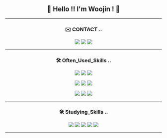 <h2 align="center"> 👋 Hello !! I'm Woojin ! 🙂 </h2>

***

<h3 align="center"> ✉️ CONTACT .. </h3>

<p align="center"><a href="mailto:ujins8201@gmail.com"><img src="https://img.shields.io/badge/Gmail-EA4335?style=for-the-badge&logo=Gmail&logoColor=white&link=mailto:ujins8201@gmail.com"/></a>  <a href="mailto:dnwls70000@daum.com"><img src="https://img.shields.io/badge/kakao-FFCD00?style=for-the-badge&logo=kakao&logoColor=white&link=mailto:dnwls70000@daum.com"/></a>  <a href="https://velog.io/@ujins8201/"><img src="https://img.shields.io/badge/Blog-20C997?style=for-the-badge&logo=velog&logoColor=white&link=https://velog.io/@ujins8201/"/></a></p>

***

<h3 align="center"> 🛠️ Often_Used_Skills .. </h3>

<p align="center"><img src="https://img.shields.io/badge/Java-007396?style=for-the-badge&logo=Java&logoColor=white"/></a>  <img src="https://img.shields.io/badge/Node.Js-339933?style=for-the-badge&logo=nodedotjs&logoColor=white"/></a>  <img src="https://img.shields.io/badge/Typescript-3178C6?style=for-the-badge&logo=typescript&logoColor=white"/></a>  <p align="center"><img src="https://img.shields.io/badge/Javascript-F7DF1E?style=for-the-badge&logo=javascript&logoColor=white"/></a>  <img src="https://img.shields.io/badge/Mysql-4479A1?style=for-the-badge&logo=mysql&logoColor=white"/></a>  <img src="https://img.shields.io/badge/AWS Ec2-FF9900?style=for-the-badge&logo=amazonec2&logoColor=white"/></a></p>  <p align="center"><img src="https://img.shields.io/badge/AWS S3-569A31?style=for-the-badge&logo=amazons3&logoColor=white"/></a>  <img src="https://img.shields.io/badge/AWS RDS-527FFF?style=for-the-badge&logo=amazonrds&logoColor=white"/></a>  <img src="https://img.shields.io/badge/NGINX-009639?style=for-the-badge&logo=nginx&logoColor=white"/></a></p>

***

<h3 align="center"> 🛠️ Studying_Skills .. </h3>

<p align="center"><img src="https://img.shields.io/badge/Nestjs-E0234E?style=for-the-badge&logo=nestjs&logoColor=white"/></a>  <img src="https://img.shields.io/badge/MongoDB-47A248?style=for-the-badge&logo=mongodb&logoColor=white"/></a>  <img src="https://img.shields.io/badge/Swagger-85EA2D?style=for-the-badge&logo=swagger&logoColor=white"/></a>  <img src="https://img.shields.io/badge/Socket.io-010101?style=for-the-badge&logo=socketdotio&logoColor=white"/></a>  <img src="https://img.shields.io/badge/Puppeteer-40B5A4?style=for-the-badge&logo=puppeteer&logoColor=white"/></a>
</p>

***

